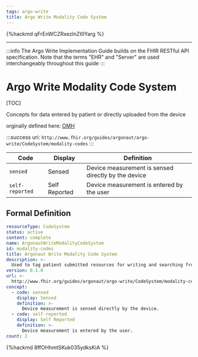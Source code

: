 ```yaml
---
tags: argo-write
title: Argo Write Modality Code System
---
```


{%hackmd qFrEnWCZRxezInZtIIYarg %}

---

:::info
The Argo Write Implementation Guide builds on the FHIR RESTful API specification. Note that the terms "EHR" and "Server" are used interchangeably throughout this guide
:::

# Argo Write Modality Code System

[TOC]

Concepts for data entered by patient or directly uploaded from the device

orginally defined here: [OMH](https://healthedata1.github.io/mFHIR/StructureDefinition-extension-modality.html)

:::success
uri: `http://www.fhir.org/guides/argonaut/argo-write/CodeSystem/modality-codes`
:::


|Code|Display|Definition|
|---|---|---|
|`sensed`|Sensed|Device measurement is sensed directly by the device|
|`self-reported`|Self Reported|Device measurement is entered by the user|

## Formal Definition

~~~yaml
resourceType: CodeSystem
status: active
content: complete
name: ArgonautWriteModalityCodeSystem
id: modality-codes
title: Argonaut Write Modality Code System
description: >-
  Used to tag patient submitted resources for writing and searching from EHRs
version: 0.1.0
url: >-
  http://www.fhir.org/guides/argonaut/argo-write/CodeSystem/modality-codes
concept:
  - code: sensed
    display: Sensed
    definition: >-
      Device measurement is sensed directly by the device.
  - code: self-reported
    display: Self Reported
    definition: >-
      Device measurement is entered by the user.
count: 2
~~~

{%hackmd 8ffOHhmtSKuk035ydksKiA %}